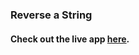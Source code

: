 ### Reverse a String

#### Check out the live app [here](https://priyanka23-brs.github.io/Reverse-String-Assignment/).

